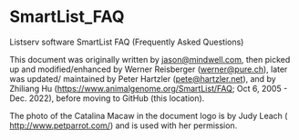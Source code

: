 # SmartList_FAQ
Listserv software SmartList FAQ (Frequently Asked Questions)

This document was originally written by jason@mindwell.com, then picked up and modified/enhanced by Werner Reisberger (werner@pure.ch), later was updated/ maintained by Peter Hartzler (pete@hartzler.net), and by Zhiliang Hu (https://www.animalgenome.org/SmartList/FAQ; Oct 6, 2005 - Dec. 2022), before moving to GitHub (this location).

The photo of the Catalina Macaw in the document logo is by Judy Leach ( http://www.petparrot.com/) and is used with her permission.
